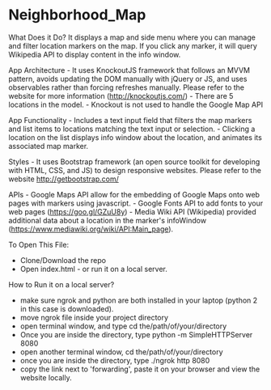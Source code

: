 # Neighborhood_Map

What Does it Do?
It displays a map and side menu where you can manage and filter location markers on the map.
If you click any marker, it will query Wikipedia API to display content in the info window. 

     

App Architecture
    - It uses KnockoutJS framework that follows an MVVM pattern, avoids updating the DOM manually with jQuery or JS, and uses observables rather than forcing refreshes manually. Please refer to the website for more information (http://knockoutjs.com/) 
    - There are 5 locations in the model. 
    - Knockout is not used to handle the Google Map API

App Functionality
    - Includes a text input field that filters the map markers and list items to locations matching the text input or selection.
    - Clicking a location on the list displays info window about the location, and animates its associated map marker.
  
  
Styles
    - It uses Bootstrap framework (an open source toolkit for developing with HTML, CSS, and JS) to design responsive websites. Please refer to the website http://getbootstrap.com/
    

APIs
    - Google Maps API allow for the embedding of Google Maps onto web pages with markers using javascript.
    - Google Fonts API to add fonts to your web pages (https://goo.gl/GZuU8y)
    - Media Wiki API (Wikipedia) provided additional data about a location in the marker's infoWindow (https://www.mediawiki.org/wiki/API:Main_page).
    
    
    
To Open This File:
- Clone/Download the repo
- Open index.html - or run it on a local server.


How to Run it on a local server?
- make sure ngrok and python are both installed in your laptop (python 2 in this case is downloaded).
- move ngrok file inside your project directory
- open terminal window, and type cd the/path/of/your/directory
- Once you are inside the directory, type python -m SimpleHTTPServer 8080 
- open another terminal window, cd the/path/of/your/directory 
- once you are inside the directory, type ./ngrok http 8080 
- copy the link next to 'forwarding', paste it on your browser and view the website locally.







    
    